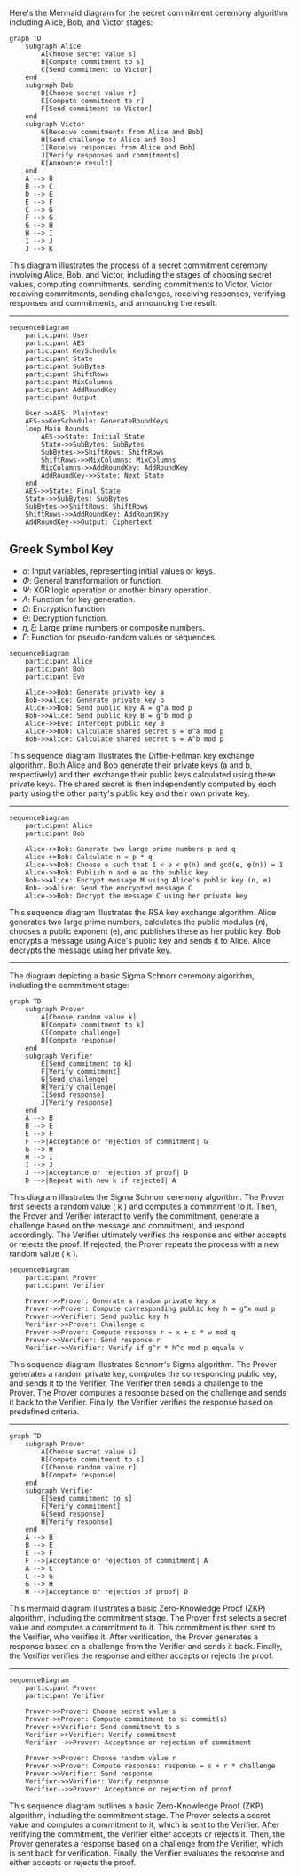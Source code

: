 
Here's the Mermaid diagram for the secret commitment ceremony algorithm including Alice, Bob, and Victor stages:

```mermaid
graph TD
    subgraph Alice
        A[Choose secret value s]
        B[Compute commitment to s]
        C[Send commitment to Victor]
    end
    subgraph Bob
        D[Choose secret value r]
        E[Compute commitment to r]
        F[Send commitment to Victor]
    end
    subgraph Victor
        G[Receive commitments from Alice and Bob]
        H[Send challenge to Alice and Bob]
        I[Receive responses from Alice and Bob]
        J[Verify responses and commitments]
        K[Announce result]
    end
    A --> B
    B --> C
    D --> E
    E --> F
    C --> G
    F --> G
    G --> H
    H --> I
    I --> J
    J --> K
``` 

This diagram illustrates the process of a secret commitment ceremony involving Alice, Bob, and Victor, including the stages of choosing secret values, computing commitments, sending commitments to Victor, Victor receiving commitments, sending challenges, receiving responses, verifying responses and commitments, and announcing the result.

----

```mermaid
sequenceDiagram
    participant User
    participant AES
    participant KeySchedule
    participant State
    participant SubBytes
    participant ShiftRows
    participant MixColumns
    participant AddRoundKey
    participant Output

    User->>AES: Plaintext
    AES->>KeySchedule: GenerateRoundKeys
    loop Main Rounds
        AES->>State: Initial State
        State->>SubBytes: SubBytes
        SubBytes->>ShiftRows: ShiftRows
        ShiftRows->>MixColumns: MixColumns
        MixColumns->>AddRoundKey: AddRoundKey
        AddRoundKey->>State: Next State
    end
    AES->>State: Final State
    State->>SubBytes: SubBytes
    SubBytes->>ShiftRows: ShiftRows
    ShiftRows->>AddRoundKey: AddRoundKey
    AddRoundKey->>Output: Ciphertext

```

## Greek Symbol Key
- $\alpha$: Input variables, representing initial values or keys.
- $\Phi$: General transformation or function.
- $\Psi$: XOR logic operation or another binary operation.
- $\Lambda$: Function for key generation.
- $\Omega$: Encryption function.
- $\Theta$: Decryption function.
- $\eta, \xi$: Large prime numbers or composite numbers.
- $\Gamma$: Function for pseudo-random values or sequences.


```mermaid
sequenceDiagram
    participant Alice
    participant Bob
    participant Eve

    Alice->>Bob: Generate private key a
    Bob->>Alice: Generate private key b
    Alice->>Bob: Send public key A = g^a mod p
    Bob->>Alice: Send public key B = g^b mod p
    Alice->>Eve: Intercept public key B
    Alice->>Bob: Calculate shared secret s = B^a mod p
    Bob->>Alice: Calculate shared secret s = A^b mod p
```

This sequence diagram illustrates the Diffie-Hellman key exchange algorithm. Both Alice and Bob generate their private keys (a and b, respectively) and then exchange their public keys calculated using these private keys. The shared secret is then independently computed by each party using the other party's public key and their own private key.

----

```mermaid
sequenceDiagram
    participant Alice
    participant Bob

    Alice->>Bob: Generate two large prime numbers p and q
    Alice->>Bob: Calculate n = p * q
    Alice->>Bob: Choose e such that 1 < e < φ(n) and gcd(e, φ(n)) = 1
    Alice->>Bob: Publish n and e as the public key
    Bob->>Alice: Encrypt message M using Alice's public key (n, e)
    Bob-->>Alice: Send the encrypted message C
    Alice->>Bob: Decrypt the message C using her private key
```

This sequence diagram illustrates the RSA key exchange algorithm. Alice generates two large prime numbers, calculates the public modulus (n), chooses a public exponent (e), and publishes these as her public key. Bob encrypts a message using Alice's public key and sends it to Alice. Alice decrypts the message using her private key.

----

The  diagram depicting a basic Sigma Schnorr ceremony algorithm, including the commitment stage:

```mermaid
graph TD
    subgraph Prover
        A[Choose random value k]
        B[Compute commitment to k]
        C[Compute challenge]
        D[Compute response]
    end
    subgraph Verifier
        E[Send commitment to k]
        F[Verify commitment]
        G[Send challenge]
        H[Verify challenge]
        I[Send response]
        J[Verify response]
    end
    A --> B
    B --> E
    E --> F
    F -->|Acceptance or rejection of commitment| G
    G --> H
    H --> I
    I --> J
    J -->|Acceptance or rejection of proof| D
    D -->|Repeat with new k if rejected| A

``` 

This diagram illustrates the Sigma Schnorr ceremony algorithm. The Prover first selects a random value \( k \) and computes a commitment to it. Then, the Prover and Verifier interact to verify the commitment, generate a challenge based on the message and commitment, and respond accordingly. The Verifier ultimately verifies the response and either accepts or rejects the proof. If rejected, the Prover repeats the process with a new random value \( k \).

```mermaid
sequenceDiagram
    participant Prover
    participant Verifier

    Prover->>Prover: Generate a random private key x
    Prover->>Prover: Compute corresponding public key h = g^x mod p
    Prover->>Verifier: Send public key h
    Verifier->>Prover: Challenge c
    Prover->>Prover: Compute response r = x + c * w mod q
    Prover->>Verifier: Send response r
    Verifier->>Verifier: Verify if g^r * h^c mod p equals v
```

This sequence diagram illustrates Schnorr's Sigma algorithm. The Prover generates a random private key, computes the corresponding public key, and sends it to the Verifier. The Verifier then sends a challenge to the Prover. The Prover computes a response based on the challenge and sends it back to the Verifier. Finally, the Verifier verifies the response based on predefined criteria.


----


```mermaid
graph TD
    subgraph Prover
        A[Choose secret value s]
        B[Compute commitment to s]
        C[Choose random value r]
        D[Compute response]
    end
    subgraph Verifier
        E[Send commitment to s]
        F[Verify commitment]
        G[Send response]
        H[Verify response]
    end
    A --> B
    B --> E
    E --> F
    F -->|Acceptance or rejection of commitment| A
    A --> C
    C --> G
    G --> H
    H -->|Acceptance or rejection of proof| D
``` 

This  mermaid diagram illustrates a basic Zero-Knowledge Proof (ZKP) algorithm, including the commitment stage. The Prover first selects a secret value and computes a commitment to it. This commitment is then sent to the Verifier, who verifies it. After verification, the Prover generates a response based on a challenge from the Verifier and sends it back. Finally, the Verifier verifies the response and either accepts or rejects the proof.

----

```mermaid
sequenceDiagram
    participant Prover
    participant Verifier

    Prover->>Prover: Choose secret value s
    Prover->>Prover: Compute commitment to s: commit(s)
    Prover->>Verifier: Send commitment to s
    Verifier->>Verifier: Verify commitment
    Verifier-->>Prover: Acceptance or rejection of commitment

    Prover->>Prover: Choose random value r
    Prover->>Prover: Compute response: response = s + r * challenge
    Prover->>Verifier: Send response
    Verifier->>Verifier: Verify response
    Verifier-->>Prover: Acceptance or rejection of proof
```

This sequence diagram outlines a basic Zero-Knowledge Proof (ZKP) algorithm, including the commitment stage. The Prover selects a secret value and computes a commitment to it, which is sent to the Verifier. After verifying the commitment, the Verifier either accepts or rejects it. Then, the Prover generates a response based on a challenge from the Verifier, which is sent back for verification. Finally, the Verifier evaluates the response and either accepts or rejects the proof.
